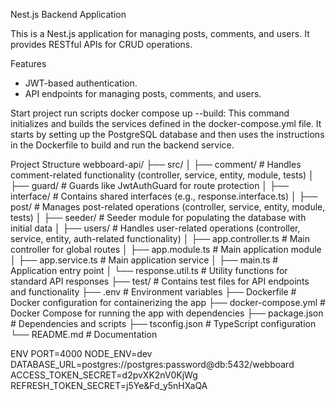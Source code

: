 Nest.js Backend Application

This is a Nest.js application for managing posts, comments, and users. It provides RESTful APIs for CRUD operations.

Features

- JWT-based authentication.
- API endpoints for managing posts, comments, and users.

Start project run scripts
docker compose up --build: This command initializes and builds the services defined in the docker-compose.yml file. It starts by setting up the PostgreSQL database and then uses the instructions in the Dockerfile to build and run the backend service.

Project Structure
webboard-api/
├── src/
│ ├── comment/ # Handles comment-related functionality (controller, service, entity, module, tests)
│ ├── guard/ # Guards like JwtAuthGuard for route protection
│ ├── interface/ # Contains shared interfaces (e.g., response.interface.ts)
│ ├── post/ # Manages post-related operations (controller, service, entity, module, tests)
│ ├── seeder/ # Seeder module for populating the database with initial data
│ ├── users/ # Handles user-related operations (controller, service, entity, auth-related functionality)
│ ├── app.controller.ts # Main controller for global routes
│ ├── app.module.ts # Main application module
│ ├── app.service.ts # Main application service
│ ├── main.ts # Application entry point
│ └── response.util.ts # Utility functions for standard API responses
├── test/ # Contains test files for API endpoints and functionality
├── .env # Environment variables
├── Dockerfile # Docker configuration for containerizing the app
├── docker-compose.yml # Docker Compose for running the app with dependencies
├── package.json # Dependencies and scripts
├── tsconfig.json # TypeScript configuration
└── README.md # Documentation

ENV
PORT=4000
NODE_ENV=dev
DATABASE_URL=postgres://postgres:password@db:5432/webboard
ACCESS_TOKEN_SECRET=d2pvXK2nV0KjWg
REFRESH_TOKEN_SECRET=j5Ye&Fd_y5nHXaQA
